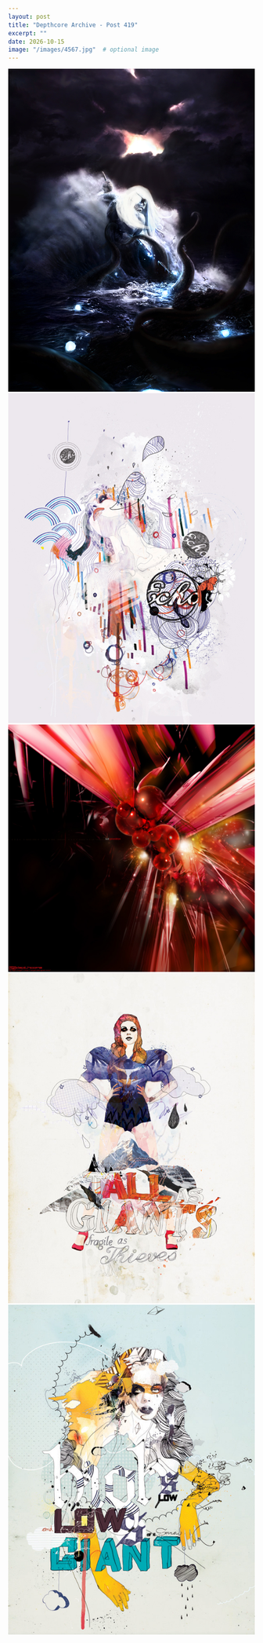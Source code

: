 ```yaml
---
layout: post
title: "Depthcore Archive - Post 419"
excerpt: ""
date: 2026-10-15
image: "/images/4567.jpg"  # optional image
---
```


<img src="/images/4567.jpg">
<img src="/images/4569.jpg" alt="4569.jpg"/>
<img src="/images/457.jpg" alt="457.jpg"/>
<img src="/images/4571.jpg" alt="4571.jpg"/>
<img src="/images/4572.jpg" alt="4572.jpg"/>
